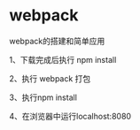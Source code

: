 # webpack

webpack的搭建和简单应用

1、下载完成后执行 npm install

2、执行 webpack 打包

3、执行npm install 

4、在浏览器中运行localhost:8080

